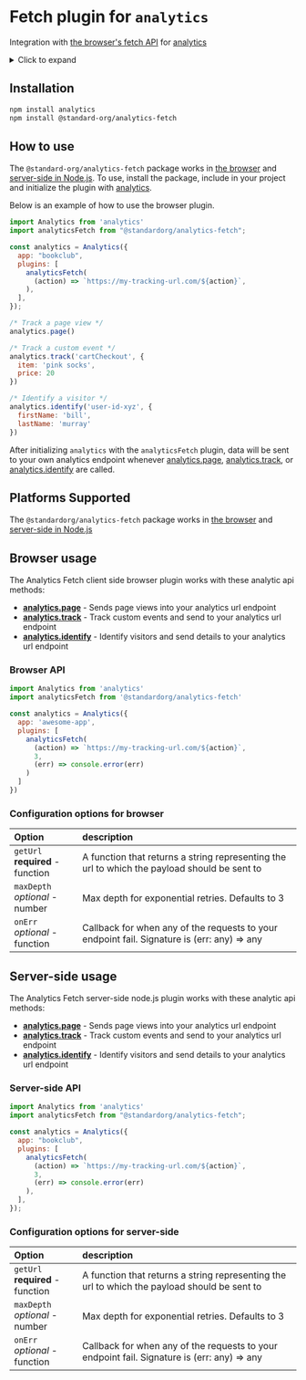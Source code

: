 <!--
title: Fetch Analytics
description: Using the fetch analytics plugin
-->
# Fetch plugin for `analytics`

Integration with [the browser's fetch API](https://developer.mozilla.org/en-US/docs/Web/API/Fetch_API/Using_Fetch) for [analytics](https://www.npmjs.com/package/analytics)


<details>
<summary>Click to expand</summary>

- [Installation](#installation)
- [How to use](#how-to-use)
- [Platforms Supported](#platforms-supported)
- [Browser usage](#browser-usage)
  * [Browser API](#browser-api)
  * [Configuration options for browser](#configuration-options-for-browser)
- [Server-side usage](#server-side-usage)
  * [Server-side API](#server-side-api)
  * [Configuration options for server-side](#configuration-options-for-server-side)

</details>

## Installation

```bash
npm install analytics
npm install @standard-org/analytics-fetch
```


## How to use

The `@standard-org/analytics-fetch` package works in [the browser](#browser-usage) and [server-side in Node.js](#server-side-usage). To use, install the package, include in your project and initialize the plugin with [analytics](https://www.npmjs.com/package/analytics).

Below is an example of how to use the browser plugin.

```js
import Analytics from 'analytics'
import analyticsFetch from "@standardorg/analytics-fetch";

const analytics = Analytics({
  app: "bookclub",
  plugins: [
    analyticsFetch(
      (action) => `https://my-tracking-url.com/${action}`,
    ),
  ],
});

/* Track a page view */
analytics.page()

/* Track a custom event */
analytics.track('cartCheckout', {
  item: 'pink socks',
  price: 20
})

/* Identify a visitor */
analytics.identify('user-id-xyz', {
  firstName: 'bill',
  lastName: 'murray'
})

```

After initializing `analytics` with the `analyticsFetch` plugin, data will be sent to your own analytics endpoint whenever [analytics.page](https://getanalytics.io/api/#analyticspage), [analytics.track](https://getanalytics.io/api/#analyticstrack), or [analytics.identify](https://getanalytics.io/api/#analyticsidentify) are called.

## Platforms Supported

The `@standardorg/analytics-fetch` package works in [the browser](#browser-usage) and [server-side in Node.js](#server-side-usage)

## Browser usage

The Analytics Fetch client side browser plugin works with these analytic api methods:

- **[analytics.page](https://getanalytics.io/api/#analyticspage)** - Sends page views into your analytics url endpoint
- **[analytics.track](https://getanalytics.io/api/#analyticstrack)** - Track custom events and send to your analytics url endpoint
- **[analytics.identify](https://getanalytics.io/api/#analyticsidentify)** - Identify visitors and send details to your analytics url endpoint

### Browser API

```js
import Analytics from 'analytics'
import analyticsFetch from '@standardorg/analytics-fetch'

const analytics = Analytics({
  app: 'awesome-app',
  plugins: [
    analyticsFetch(
      (action) => `https://my-tracking-url.com/${action}`,
      3,
      (err) => console.error(err)
    )
  ]
})

```

### Configuration options for browser

| Option | description |
|:---------------------------|:-----------|
| `getUrl` <br/>**required** - function| A function that returns a string representing the url to which the payload should be sent to|
| `maxDepth` <br/>_optional_ - number| Max depth for exponential retries. Defaults to 3|
| `onErr` <br/>_optional_ - function| Callback for when any of the requests to your endpoint fail. Signature is (err: any) => any |

## Server-side usage

The Analytics Fetch server-side node.js plugin works with these analytic api methods:

- **[analytics.page](https://getanalytics.io/api/#analyticspage)** - Sends page views into your analytics url endpoint
- **[analytics.track](https://getanalytics.io/api/#analyticstrack)** - Track custom events and send to your analytics url endpoint
- **[analytics.identify](https://getanalytics.io/api/#analyticsidentify)** - Identify visitors and send details to your analytics url endpoint

### Server-side API

```js
import Analytics from 'analytics'
import analyticsFetch from "@standardorg/analytics-fetch";

const analytics = Analytics({
  app: "bookclub",
  plugins: [
    analyticsFetch(
      (action) => `https://my-tracking-url.com/${action}`,
      3,
      (err) => console.error(err)
    ),
  ],
});

```

### Configuration options for server-side

| Option | description |
|:---------------------------|:-----------|
| `getUrl` <br/>**required** - function| A function that returns a string representing the url to which the payload should be sent to|
| `maxDepth` <br/>_optional_ - number| Max depth for exponential retries. Defaults to 3|
| `onErr` <br/>_optional_ - function| Callback for when any of the requests to your endpoint fail. Signature is (err: any) => any |
